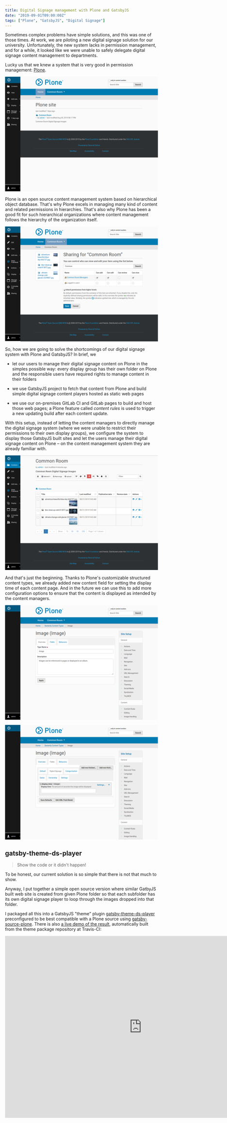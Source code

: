 ```yaml
---
title: Digital Signage management with Plone and GatsbyJS
date: "2019-09-01T09:00:00Z"
tags: ["Plone", "GatsbyJS", "Digital Signage"]
---
```


Sometimes complex problems have simple solutions, and this was one of those times. At work, we are piloting a new digital signage solution for our university. Unfortunately, the new system lacks in permission management, and for a while, it looked like we were unable to safely delegate digital signage content management to departments.

Lucky us that we knew a system that is very good in permission management: [Plone](https://www.plone.com/).

![Plone – An enterprise open source content management system](frontpage.png)

Plone is an open source content management system based on hierarchical object database. That's why Plone excels in managing many kind of content and related permissions in hierarchies. That's also why Plone has been a good fit for such hierarchical organizations where content management follows the hierarchy of the organization itself.

![Plone excels in managing content and related permissions in hierarchies](sharing.png)

So, how we are going to solve the shortcomings of our digital signage system with Plone and GatsbyJS? In brief, we

* let our users to manage their digital signage content on Plone in the simples possible way: every display group has their own folder on Plone and the responsible users have required rights to manage content in their folders

* we use GatsbyJS project to fetch that content from Plone and build simple digital signage content players hosted as static web pages

* we use our on-premises GitLab CI and GitLab pages to build and host those web pages; a Plone feature called *content rules* is used to trigger a new updating build after each content update.

With this setup, instead of letting the content managers to directly manage the digital signage system (where we were unable to restrict their permissions to their own display groups), we configure the system to display those GatsbyJS built sites and let the users manage their digital signage content on Plone – on the content management system they are already familiar with.

![Simple digital signage content loop can be populated with just dropping images into a Plone folder](contents.png)

And that's just the beginning. Thanks to Plone's customizable structured content types, we already added new content field for setting the display time of each content page. And in the future we can use this to add more configuration options to ensure that the content is displayed as intended by the content managers.

![Plone supports customizing structured content fields directly form the browser](customize.png)

![Also built-in content types like first class Image type can be enhanced with custom fields](displaytime.png)


gatsby-theme-ds-player
----------------------

> Show the code or it didn't happen!

To be honest, our current solution is so simple that there is not that much to show.

Anyway, I put together a simple open source version where similar GatbyJS built web site is created from given Plone folder so that each subfolder has its own digital signage player to loop through the images dropped into that folder.

I packaged all this into a GatsbyJS "theme" plugin [gatsby-theme-ds-player](https://github.com/datakurre/gatsby-theme-ds-player) preconfigured to be best compatible with a Plone source using [gatsby-source-plone](https://github.com/collective/gatsby-source-plone/). There is also [a live demo of the result](https://datakurre.github.io/gatsby-theme-ds-player/ds/common-room/), automatically built from the theme package repository at Travis-CI:

<iframe src="https://datakurre.github.io/gatsby-theme-ds-player/ds/common-room/" width="900" height="600" frameborder="0" style="margin: 0 auto;"/>

<!--
```javascript
module.exports = {
  plugins: [
    {
      resolve: 'gatsby-source-plone',
      options: {
        baseUrl: 'http://localhost:8080/Plone/',
      },
    },
    {
      resolve: 'gatsby-theme-ds-player',
      options: {
        path: '/ds/',
      }
    },
  ],
};
```
-->





